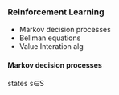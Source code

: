### Reinforcement Learning

* Markov decision processes
* Bellman equations
* Value Interation alg

#### Markov decision processes

states s$\in$S
